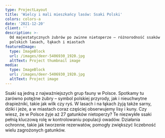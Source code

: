 ```yaml
---
type: ProjectLayout
title: 'Wielcy i mali mieszkańcy lasów: Ssaki Polski'
colors: colors-a
date: '2021-12-20'
client: ''
description: >-
  Od majestatycznych żubrów po zwinne nietoperze – różnorodność ssaków w
  polskich lasach, łąkach i miastach
featuredImage:
  type: ImageBlock
  url: /images/deer-5406930_1920.jpg
  altText: Project thumbnail image
media:
  type: ImageBlock
  url: /images/deer-5406930_1920.jpg
  altText: Project image
---
```


Ssaki są jedną z najważniejszych grup fauny w Polsce. Spotkamy tu zarówno potężne żubry – symbol polskiej przyrody, jak i nieuchwytne drapieżniki, takie jak wilk czy ryś. W lasach i na łąkach żyją także sarny, dziki i jeże, a w miastach coraz częściej obserwujemy lisy i kuny. Czy wiesz, że w Polsce żyje aż 27 gatunków nietoperzy? Te niezwykłe ssaki pełnią kluczową rolę w kontrolowaniu populacji owadów. Działania ochronne, takie jak tworzenie rezerwatów, pomogły zwiększyć liczebność wielu zagrożonych gatunków.

